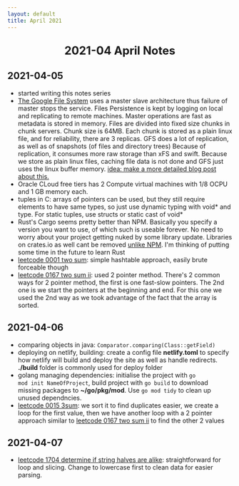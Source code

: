 ```yaml
---
layout: default
title: April 2021
---
```


<center>
  <h2><big>2021-04 April Notes</big></h2>
  </center>

## 2021-04-05

- started writing this notes series 
- [The Google File System](https://static.googleusercontent.com/media/research.google.com/en//archive/gfs-sosp2003.pdf) uses a master slave architecture thus failure of master stops the service. Files Persistence is kept by logging on local and replicating to remote machines. Master operations are fast as metadata is stored in memory. Files are divided into fixed size chunks in chunk servers. Chunk size is 64MB. Each chunk is stored as a plain linux file, and for reliability, there are 3 replicas. GFS does a lot of replication, as well as of snapshots (of files and directory trees) Because of replication, it consumes more raw storage than xFS and swift. Because we store as plain linux files, caching file data is not done and GFS just uses the linux buffer memory. <u>idea: make a more detailed blog post about this.</u>
- Oracle CLoud free tiers has 2 Compute virtual machines with 1/8 OCPU and 1 GB memory each.
- tuples in C: arrays of pointers can be used, but they still require elements to have same types, so just use dynamic typing with void* and type. For static tuples, use structs or static cast of void*
- Rust's Cargo seems pretty better than NPM. Basically you specify a version you want to use, of which such is useable forever. No need to worry about your project getting nuked by some library update. Libraries on crates.io as well cant be removed <a href="https://www.theregister.com/2016/03/23/npm_left_pad_chaos/">unlike NPM</a>. I'm thinking of putting some time in the future to learn Rust
- [leetcode 0001 two sum](https://leetcode.com/problems/two-sum/): simple hashtable approach, easily brute forceable though
- [leetcode 0167 two sum ii](https://leetcode.com/problems/two-sum-ii-input-array-is-sorted/): used 2 pointer method. There's 2 common ways for 2 pointer method, the first is one fast-slow pointers. The 2nd one is we start the pointers at the beginning and end. For this one we used the 2nd way as we took advantage of the fact that the array is sorted.

## 2021-04-06

- comparing objects in java: <code>Comparator.comparing(Class::getField)</code>
- deploying on netlify, building: create a config file **netlify.toml** to specify how netlify will build and deploy the site as well as handle redirects. **./build** folder is commonly used for deploy folder
- golang managing dependencies: initialise the project with <code>go mod init NameOfProject</code>, build project with <code>go build</code> to download missing packages to **~/go/pkg/mod**. Use <code>go mod tidy</code> to clean up unused dependncies. 
- [leetcode 0015 3sum](https://leetcode.com/problems/3sum/): we sort it to find duplicates easier, we create a loop for the first value, then we have another loop with a 2 pointer approach similar to [leetcode 0167 two sum ii](https://leetcode.com/problems/two-sum-ii-input-array-is-sorted/) to find the other 2 values

## 2021-04-07

- [leetcode 1704 determine if string halves are alike](https://leetcode.com/problems/determine-if-string-halves-are-alike/): straightforward for loop and slicing. Change to lowercase first to clean data for easier parsing.
